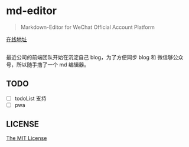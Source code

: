# md-editor
> Markdown-Editor for WeChat Official Account Platform

[在线地址](http://md.jxdjayden.cn/)
##
最近公司的前端团队开始在沉淀自己 blog，为了方便同步 blog 和 微信够公众号，所以随手撸了一个 md 编辑器。
## TODO

* [ ] todoList 支持
* [ ] pwa

## LICENSE
[The MIT License](./LICENSE)
